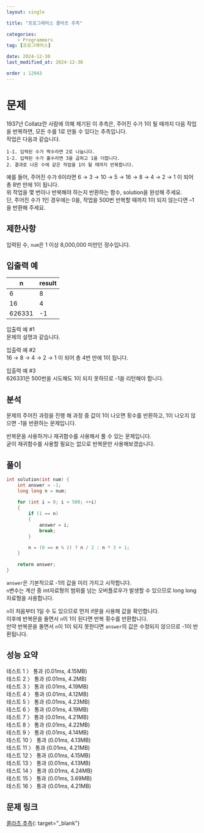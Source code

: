 ```yaml
---
layout: single

title: "프로그래머스 콜라츠 추측"

categories:
    - Programmers
tag: [프로그래머스]

date: 2024-12-30
last_modified_at: 2024-12-30

order : 12943
---
```


# 문제

1937년 Collatz란 사람에 의해 제기된 이 추측은, 주어진 수가 1이 될 때까지 다음 작업을 반복하면, 모든 수를 1로 만들 수 있다는 추측입니다.  
작업은 다음과 같습니다.

```
1-1. 입력된 수가 짝수라면 2로 나눕니다. 
1-2. 입력된 수가 홀수라면 3을 곱하고 1을 더합니다. 
2. 결과로 나온 수에 같은 작업을 1이 될 때까지 반복합니다. 
```

예를 들어, 주어진 수가 6이라면 6 → 3 → 10 → 5 → 16 → 8 → 4 → 2 → 1 이 되어 총 8번 만에 1이 됩니다.  
위 작업을 몇 번이나 반복해야 하는지 반환하는 함수, solution을 완성해 주세요.  
단, 주어진 수가 1인 경우에는 0을, 작업을 500번 반복할 때까지 1이 되지 않는다면 –1을 반환해 주세요.


## 제한사항

입력된 수, `num`은 1 이상 8,000,000 미만인 정수입니다.

## 입출력 예

|n|result|
|---|---|
|6|8|
|16|4|
|626331|-1|

입출력 예 #1  
문제의 설명과 같습니다.

입출력 예 #2  
16 → 8 → 4 → 2 → 1 이 되어 총 4번 만에 1이 됩니다.

입출력 예 #3  
626331은 500번을 시도해도 1이 되지 못하므로 -1을 리턴해야 합니다.

## 분석

문제의 주어진 과정을 진행 해 과정 중 값이 1이 나오면 횟수를 반환하고, 1이 나오지 않으면 -1을 반환하는 문제입니다.

반복문을 사용하거나 재귀함수를 사용해서 풀 수 있는 문제입니다.  
굳이 재귀함수를 사용할 필요는 없으로 반복문만 사용해보겠습니다.

## 풀이

```cpp
int solution(int num) {
    int answer = -1;
    long long n = num;
    
    for (int i = 0; i < 500; ++i)
    {   
        if (1 == n)
        {
            answer = i;
            break;
        }

        n = (0 == n % 2) ? n / 2 : n * 3 + 1;
    }
    
    return answer;
}
```

`answer`은 기본적으로 -1의 값을 미리 가지고 시작합니다.  
`n`변수는 계산 중 int자료형의 범위를 넘는 오버플로우가 발생할 수 있으므로 long long자료형을 사용합니다.

`n`이 처음부터 1일 수 도 있으므로 먼저 if문을 사용해 값을 확인합니다.  
이후에 반복문을 돌면서 `n`이 1이 된다면 반복 횟수를 반환합니다.  
만약 반복문을 돌면서 `n`이 1이 되지 못한다면 `answer`의 값은 수정되지 않으므로 -1이 반환됩니다.

## 성능 요약

테스트 1 〉	통과 (0.01ms, 4.15MB)  
테스트 2 〉	통과 (0.01ms, 4.2MB)  
테스트 3 〉	통과 (0.01ms, 4.19MB)  
테스트 4 〉	통과 (0.01ms, 4.12MB)  
테스트 5 〉	통과 (0.01ms, 4.23MB)  
테스트 6 〉	통과 (0.01ms, 4.19MB)  
테스트 7 〉	통과 (0.01ms, 4.21MB)  
테스트 8 〉	통과 (0.01ms, 4.22MB)  
테스트 9 〉	통과 (0.01ms, 4.14MB)  
테스트 10 〉 통과 (0.01ms, 4.13MB)  
테스트 11 〉 통과 (0.01ms, 4.21MB)  
테스트 12 〉 통과 (0.01ms, 4.15MB)  
테스트 13 〉 통과 (0.01ms, 4.13MB)  
테스트 14 〉 통과 (0.01ms, 4.24MB)  
테스트 15 〉 통과 (0.01ms, 3.69MB)  
테스트 16 〉 통과 (0.01ms, 4.21MB)

## 문제 링크

[콜라츠 추측](https://school.programmers.co.kr/learn/courses/30/lessons/12943){: target="_blank"}